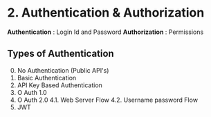 # 2. Authentication & Authorization

**Authentication** : Login Id and Password
**Authorization** : Permissions

## Types of Authentication

0. No Authentication (Public API's)
1. Basic Authentication
2. API Key Based Authentication
3. O Auth 1.0
4. O Auth 2.0
  4.1. Web Server Flow
  4.2. Username password Flow
5. JWT

